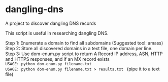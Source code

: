 # dangling-dns
A project to discover dangling DNS records  

This script is useful in researching dangling DNS.  

Step 1: Enumerate a domain to find all subdomains (Suggested tool: amass)  
Step 2: Store all discovered domains in a text file, one domain per line.  
Step 3: Use dom-enum.py script to return A Record IP address, ASN, HTTP and HTTPS responses, and if an MX record exists  
```USAGE: python dom-enum.py filename.txt  ```  
```USAGE: python dom-enum.py filename.txt > results.txt ``` (pipe it to a text file)  
